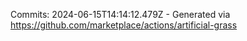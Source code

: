 Commits: 2024-06-15T14:14:12.479Z - Generated via https://github.com/marketplace/actions/artificial-grass
<br>
